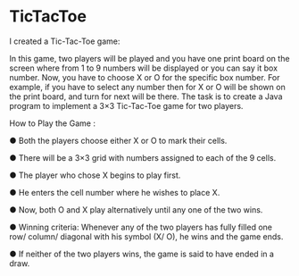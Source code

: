 # TicTacToe

I created a Tic-Tac-Toe game:

In this game, two players will be played and you have one print board on the screen where from 1 to 9 numbers will be displayed or you can say it box number. Now, you have to choose X or O for the specific box number. For example, if you have to select any number then for X or O will be shown on the print board, and turn for next will be there. The task is to create a Java program to implement a 3×3 Tic-Tac-Toe game for two players.

How to Play the Game :

● Both the players choose either ​X​ or ​O​ to mark their cells.

● There will be a 3×3 grid with numbers assigned to each of the 9 cells.

● The player who chose ​X​ begins to play first.

● He enters the cell number where he wishes to place ​X​.

● Now, both ​O ​and ​X​ play alternatively until any one of the two wins.

● Winning criteria: Whenever any of the two players has fully filled one row/ column/ diagonal with his symbol (X/ O), he wins and the game ends.

● If neither of the two players wins, the game is said to have ended in a draw​.
